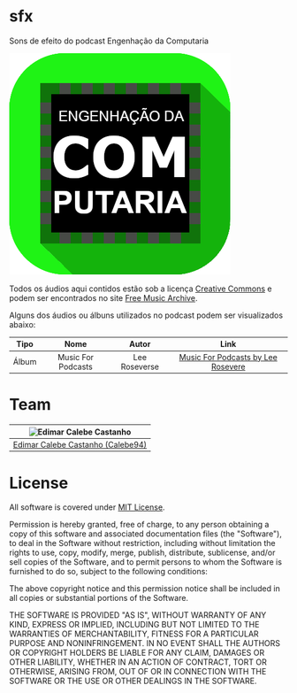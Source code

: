 # sfx
Sons de efeito do podcast Engenhação da Computaria

![](https://github.com/engcomputaria/logo/raw/master/images/engcomputaria.png)

Todos os áudios aqui contidos estão sob a licença [Creative Commons](https://br.creativecommons.org/) e podem ser encontrados no site [Free Music Archive](http://freemusicarchive.org).

Alguns dos áudios ou álbuns utilizados no podcast podem ser visualizados abaixo:

| Tipo | Nome | Autor | Link |
|:----:|:----:|:-----:|:----:|
| Álbum | Music For Podcasts | Lee Roseverse | [Music For Podcasts by Lee Rosevere](http://freemusicarchive.org/music/Lee_Rosevere/Music_For_Podcasts)

# Team

| <img src="https://github.com/Calebe94.png?size=200" alt="Edimar Calebe Castanho"> | 
|:---------------------------------------------------------------------------------:|
| [Edimar Calebe Castanho (Calebe94)](https://github.com/Calebe94)                  |

# License

All software is covered under [MIT License](https://opensource.org/licenses/MIT).

Permission is hereby granted, free of charge, to any person obtaining a copy of this software and associated documentation files (the "Software"), to deal in the Software without restriction, including without limitation the rights to use, copy, modify, merge, publish, distribute, sublicense, and/or sell copies of the Software, and to permit persons to whom the Software is furnished to do so, subject to the following conditions:

The above copyright notice and this permission notice shall be included in all copies or substantial portions of the Software.

THE SOFTWARE IS PROVIDED "AS IS", WITHOUT WARRANTY OF ANY KIND, EXPRESS OR IMPLIED, INCLUDING BUT NOT LIMITED TO THE WARRANTIES OF MERCHANTABILITY, FITNESS FOR A PARTICULAR PURPOSE AND NONINFRINGEMENT. IN NO EVENT SHALL THE AUTHORS OR COPYRIGHT HOLDERS BE LIABLE FOR ANY CLAIM, DAMAGES OR OTHER LIABILITY, WHETHER IN AN ACTION OF CONTRACT, TORT OR OTHERWISE, ARISING FROM, OUT OF OR IN CONNECTION WITH THE SOFTWARE OR THE USE OR OTHER DEALINGS IN THE SOFTWARE.
